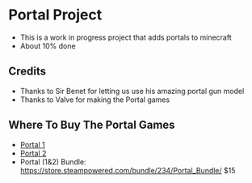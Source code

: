 # Portal Project
- This is a work in progress project that adds portals to minecraft
- About 10% done

Credits
------------
- Thanks to Sir Benet for letting us use his amazing portal gun model
- Thanks to Valve for making the Portal games

Where To Buy The Portal Games
-----------
 - [Portal 1](https://store.steampowered.com/app/400/Portal/)
 - [Portal 2](https://store.steampowered.com/app/620/Portal_2/)
 - Portal (1&2) Bundle: https://store.steampowered.com/bundle/234/Portal_Bundle/ $15
